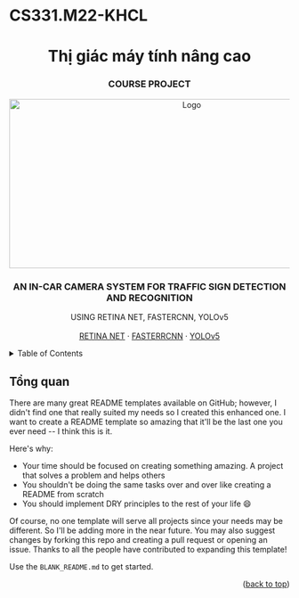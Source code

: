 # CS331.M22-KHCL  
<h1 align="center">Thị giác máy tính nâng cao</h1>
 
<!-- PROJECT LOGO -->
<div align="center">
  <h3 align="center">COURSE PROJECT</h3>
  <a>
    <img src="https://www.cio.com/wp-content/uploads/2021/12/ai-in-automotive_1280x609-100790232-orig.jpeg?quality=50&strip=all" alt="Logo" width="640" height="304.5">
  </a>

  <h3 align="center">AN IN-CAR CAMERA SYSTEM FOR TRAFFIC SIGN DETECTION AND RECOGNITION</h3>

  <p align="center">
    USING RETINA NET, FASTERCNN, YOLOv5
    <br />
    <br />
    <a href="https://www.miai.vn/2021/04/01/xay-dung-he-thong-nhan-dien-bien-bao-giao-thong-bang-retinanet/">RETINA NET</a>
    ·
    <a href="https://viblo.asia/p/deep-learning-thuat-toan-faster-rcnn-voi-bai-toan-phat-hien-duong-luoi-bo-faster-rcnn-object-detection-algorithm-for-nine-dash-line-detection-bJzKmREOZ9N">FASTERRCNN</a>
    ·
    <a href="https://viblo.asia/p/tong-hop-kien-thuc-tu-yolov1-den-yolov5-phan-1-naQZRRj0Zvx">YOLOv5</a>
  </p>
</div>


<!-- TABLE OF CONTENTS -->
<details>
  <summary>Table of Contents</summary>
  <ol>
    <li>
      <a href="#Tổng-quan">Tổng quan</a>
    </li>
    <li>
      <a href="#getting-started">Mô tả bài toán</a>
      <ul>
        <li><a href="#prerequisites">Input</a></li>
        <li><a href="#installation">Output</a></li>
      </ul>
    </li>
    <li><a href="#usage">Khái quát bộ dữ liệu</a></li>
    <li><a href="#roadmap">Xây dựng bộ dữ liệu</a>
      <ul>
         <li><a href="#built-with">Các tiêu chí đề ra</a>
      </ul>
      <ul>
         <li><a href="#built-with">Label sử dụng LabelImg</a>
      </ul>
      <ul>
         <li><a href="#built-with">Phân bố lớp trong bộ dữ liệu</a>
      </ul>
    </li>
    <li><a href="#contributing">Hướng tiếp cận</a></li>
      <ul>
         <li><a href="#built-with">Giới thiệu về Retina Net</a>
      </ul>
      <ul>
         <li><a href="#built-with">Giới thiệu về FasterRCNN</a>
      </ul>
      <ul>
         <li><a href="#built-with">Giới thiệu về YOLOv5</a>
      </ul>
    <li><a href="#license">Training và Đánh giá model</a></li>
    <li><a href="#contact">So sánh</a></li>
  </ol>
</details>

<!-- ABOUT THE PROJECT -->
## Tổng quan

There are many great README templates available on GitHub; however, I didn't find one that really suited my needs so I created this enhanced one. I want to create a README template so amazing that it'll be the last one you ever need -- I think this is it.

Here's why:
* Your time should be focused on creating something amazing. A project that solves a problem and helps others
* You shouldn't be doing the same tasks over and over like creating a README from scratch
* You should implement DRY principles to the rest of your life :smile:

Of course, no one template will serve all projects since your needs may be different. So I'll be adding more in the near future. You may also suggest changes by forking this repo and creating a pull request or opening an issue. Thanks to all the people have contributed to expanding this template!

Use the `BLANK_README.md` to get started.

<p align="right">(<a href="#top">back to top</a>)</p>
